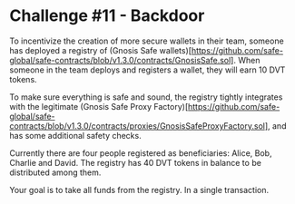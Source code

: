 # Challenge #11 - Backdoor

To incentivize the creation of more secure wallets in their team, someone has deployed a registry of (Gnosis Safe wallets)[https://github.com/safe-global/safe-contracts/blob/v1.3.0/contracts/GnosisSafe.sol]. When someone in the team deploys and registers a wallet, they will earn 10 DVT tokens.

To make sure everything is safe and sound, the registry tightly integrates with the legitimate (Gnosis Safe Proxy Factory)[https://github.com/safe-global/safe-contracts/blob/v1.3.0/contracts/proxies/GnosisSafeProxyFactory.sol], and has some additional safety checks.

Currently there are four people registered as beneficiaries: Alice, Bob, Charlie and David. The registry has 40 DVT tokens in balance to be distributed among them.

Your goal is to take all funds from the registry. In a single transaction. 
